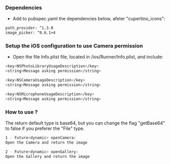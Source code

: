 ### Dependencies

- Add to pubspec.yaml the dependencies below, afeter "cupertino_icons":

```bash
path_provider: ^1.3.0
image_picker: ^0.6.1+4
```

### Setup the iOS configuration to use Camera permission

- Open the file Info.plist file, located in <project root>/ios/Runner/Info.plist, and include:

```bash
<key>NSPhotoLibraryUsageDescription</key>
<string>Message asking permission</string>

<key>NSCameraUsageDescription</key>
<string>Message asking permission</string>

<key>NSMicrophoneUsageDescription</key>
<string>Message asking permission</string>
```

### How to use ?

The return default type is base64, but you can change the flag "getBase64" to false if you preferer the "File" type.

```bash
1 - Future<dynamic> openCamera: 
Open the Camera and return the image 

2 - Future<dynamic> openGallery: 
Open the Gallery and return the image 
